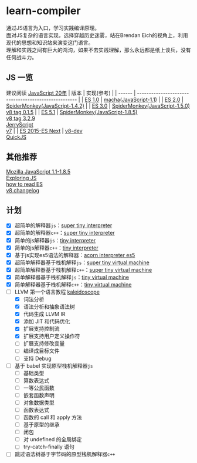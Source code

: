 # learn-compiler
通过JS语言为入口，学习实践编译原理。<br/>
面对JS复杂的语言实现，选择穿越历史迷雾，站在Brendan Eich的视角上，利用现代的思想和知识站来演变这门语言。<br>
理解和实践之间有巨大的鸿沟，如果不去实践理解，那么永远都是纸上谈兵，没有任何战斗力。


## JS 一览
建议阅读 [JavaScript 20年](cn.history.js.org)
| 版本   | 实现(参考)                                           |
| ------ | ---------------------------------------------------- |
| [ES 1.0](https://www.ecma-international.org/wp-content/uploads/ECMA-262_1st_edition_june_1997.pdf) | [macha(JavaScript-1.1)](https://github.com/doodlewind/mocha1995) |
| [ES 2.0](https://www.ecma-international.org/wp-content/uploads/ECMA-262_2nd_edition_august_1998.pdf) | [SpiderMonkey(JavaScript-1.4.2)](https://github.com/Historic-Spidermonkey-Source-Code/JavaScript-1.4.2) |
| [ES 3.0](https://www.ecma-international.org/wp-content/uploads/ECMA-262_3rd_edition_december_1999.pdf) | [SpiderMonkey(JavaScript-1.5.0)](https://github.com/Historic-Spidermonkey-Source-Code/JavaScript-1.5.0)</br>[v8 tag 0.1.5](https://chromium.googlesource.com/v8/v8.git/+/refs/tags/0.1.5) |
| [ES 5.1](https://www.ecma-international.org/wp-content/uploads/ECMA-262_5.1_edition_june_2011.pdf) |  [SpiderMonkey(JavaScript-1.8.5)](https://github.com/Historic-Spidermonkey-Source-Code/JavaScript-1.8.5)</br>[v8 tag 3.2.9](https://chromium.googlesource.com/v8/v8.git/+/refs/tags/3.2.9) </br> [JerryScript](https://github.com/jerryscript-project/jerryscript) </br> [v7](https://github.com/cesanta/v7/) | 
| [ES 2015-ES Next](https://www.ecma-international.org/publications-and-standards/standards/ecma-262/) | [v8-dev](https://v8.dev/)</br>[QuickJS](https://github.com/quickjs-zh/QuickJS)
## 其他推荐
[Mozilla JavaScript 1.1-1.8.5](https://web.archive.org/web/20131113070148/https://developer.mozilla.org/en-US/docs/Web/JavaScript/New_in_JavaScript) </br>
[Exploring JS](https://exploringjs.com/)</br>
[how to read ES](https://timothygu.me/es-howto/#navigating-the-spec) </br>
[v8 changelog](https://chromium.googlesource.com/v8/v8/+/4.3.61/ChangeLog)
## 计划
- [x] 超简单的解释器`js`：[super tiny interpreter](./super-tiny-interpreter)
- [x] 超简单的解释器`c++`：[super tiny interpreter](./cpp-super-tiny-interpreter)
- [x] 简单的js解释器`js`：[tiny interpreter](./tiny-interpreter)
- [x] 简单的js解释器`c++`：[tiny interpreter](./cpp-tiny-interpreter)
- [x] 基于js实现es5语法的解释器：[acorn interpreter es5](./acorn-interpreter-es5)
- [x] 超简单解释器基于栈机解释`js`：[super tiny virtual machine](./super-tiny-virtual-machine)
- [x] 超简单解释器基于栈机解释`c++`：[super tiny virtual machine](./cpp-super-tiny-virtual-machine)
- [x] 简单解释器基于栈机解释`js`：[tiny virtual machine](./tiny-virtual-machine)
- [x] 简单解释器基于栈机解释`c++`：[tiny virtual machine](./cpp-tiny-virtual-machine)
- [ ] LLVM 第一个语言教程 [kaleidoscope](./kaleidoscope)
    - [x] 词法分析
    - [x] 语法分析和抽象语法树
    - [x] 代码生成 LLVM IR
    - [x] 添加 JIT 和代码优化
    - [x] 扩展支持控制流
    - [x] 扩展支持用户定义操作符
    - [ ] 扩展支持修改变量
    - [ ] 编译成目标文件
    - [ ] 支持 Debug
- [ ] 基于 babel 实现原型栈机解释器`js`
    - [ ] 基础类型
    - [ ] 算数表达式
    - [ ] 一等公民函数
    - [ ] 嵌套函数声明
    - [ ] 对象数据类型
    - [ ] 函数表达式
    - [ ] 函数的 call 和 apply 方法
    - [ ] 基于原型的继承
    - [ ] 闭包
    - [ ] 对 undefined 的全局绑定
    - [ ] try-catch-finally 语句
- [ ] 跳过语法树基于字节码的原型栈机解释器`c++`